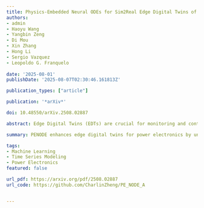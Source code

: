 ```yaml
---
title: Physics-Embedded Neural ODEs for Sim2Real Edge Digital Twins of Hybrid Power Electronics Systems
authors:
- admin
- Haoyu Wang
- Yangbin Zeng
- Di Mou
- Xin Zhang
- Hong Li
- Sergio Vazquez
- Leopoldo G. Franquelo
  
date: '2025-08-01'
publishDate: '2025-08-07T02:30:46.161813Z'

publication_types: ["article"]

publication: '*arXiv*'

doi: 10.48550/arXiv.2508.02887

abstract: Edge Digital Twins (EDTs) are crucial for monitoring and control of Power Electronics Systems (PES). However, existing modeling approaches struggle to consistently capture continuously evolving hybrid dynamics that are inherent in PES, degrading Sim-to-Real generalization on resource-constrained edge devices. To address these challenges, this paper proposes a Physics-Embedded Neural ODEs (PENODE) that (i) embeds the hybrid operating mechanism as an event automaton to explicitly govern discrete switching and (ii) injects known governing ODE components directly into the neural parameterization of unmodeled dynamics. This unified design yields a differentiable end-to-end trainable architecture that preserves physical interpretability while reducing redundancy, and it supports a cloud-to-edge toolchain for efficient FPGA deployment. Experimental results demonstrate that PENODE achieves significantly higher accuracy in benchmarks in white-box, gray-box, and black-box scenarios, with a 75% reduction in neuron count, validating that the proposed PENODE maintains physical interpretability, efficient edge deployment, and real-time control enhancement.

summary: PENODE enhances edge digital twins for power electronics by unifying event-based switching and physics-informed neural modeling, enabling efficient and interpretable real-time control on FPGA.

tags:
- Machine Learning
- Time Series Modeling
- Power Electronics
featured: false

url_pdf: https://arxiv.org/pdf/2508.02887
url_code: https://github.com/CharlinZheng/PE_NODE_A


---
```

